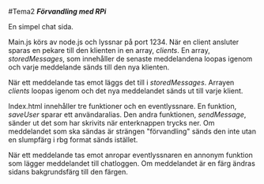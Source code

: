 #Tema2
__*Förvandling med RPi*__

En simpel chat sida. 

Main.js körs av node.js och lyssnar på port 1234. När en client ansluter sparas en pekare till den klienten in en array, *clients*. 
En array, *storedMessages*, som innehåller de senaste meddelandena loopas igenom och varje meddelande sänds till den nya klienten.

När ett meddelande tas emot läggs det till i *storedMessages*. Arrayen *clients* loopas igenom och det nya meddelandet sänds ut till varje klient.

Index.html innehåller tre funktioner och en eventlyssnare. En funktion, *saveUser* sparar ett användaralias. 
Den andra funktionen, *sendMessage*, sänder ut det som har skrivits när enterknappen trycks ner. 
Om meddelandet som ska sändas är strängen "förvandling" sänds den inte utan en slumpfärg i rbg format sänds istället.

När ett meddelande tas emot anropar eventlyssnaren en annonym funktion som lägger meddelandet till chatloggen. 
Om meddelandet är en färg ändras sidans bakgrundsfärg till den färgen. 
